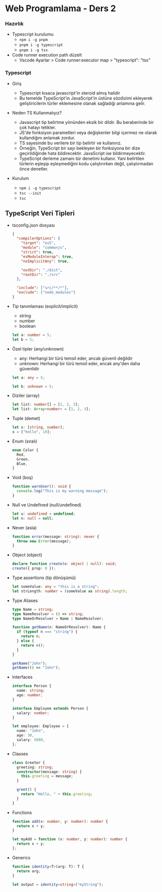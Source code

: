 # Web Programlama - Ders 2

### Hazırlık

- Typescript kurulumu
  - `npm i -g pnpm`
  - `pnpm i -g typescript`
  - `pnpm i -g tsx`
- Code runner execution path düzelt
  - Vscode Ayarlar > Code runner:executor map > "typescript": "tsx"

### Typescript

- Giriş

  - Typescript kısaca javascript'in steroid almış halidir
  - Bu temelde TypeScript'in JavaScript'in üstüne sözdizimi ekleyerek geliştiricilerin türler eklemesine olanak sağladığı anlamına gelir.

- Neden TS Kullanmalıyız?

  - Javascript tip belirtme yönünden eksik bir dildir. Bu beraberinde bir çok hatayı tetikler.
  - JS'de fonksiyon parametleri veya değişkenler bilgi içermez ne olarak kullandığını anlamak zordur.
  - TS sayesinde bu verilere bir tip belirtir ve kullanırız.
  - Örneğin, TypeScript bir sayı bekleyen bir fonksiyona bir dize geçirildiğinde hata bildirecektir. JavaScript ise bildirmeyecektir.
  - TypeScript derleme zamanı tür denetimi kullanır. Yani belirtilen türlerin eşleşip eşleşmediğini kodu çalıştırırken değil, çalıştırmadan önce denetler.

- Kurulum

  - `npm i -g typescript`
  - `tsc --init`
  - `tsc`

## TypeScript Veri Tipleri

- tsconfig.json dosyası

  ```json
  {
    "compilerOptions": {
      "target": "es5",
      "module": "commonjs",
      "strict": true,
      "esModuleInterop": true,
      "noImplicitAny": true,

      "outDir": "./dist",
      "rootDir": "./src"
    },

    "include": ["src/**/*"],
    "exclude": ["node_modules"]
  }
  ```

- Tip tanımlaması (explicit/implicit)

  - string
  - number
  - boolean

  ```typescript
  let a: number = 5;
  let b = 5;
  ```

- Özel tipler (any/unknown)

  - any: Herhangi bir türü temsil eder, ancak güvenli değildir
  - unknown: Herhangi bir türü temsil eder, ancak any'den daha güvenlidir

  ```typescript
  let a: any = 5;

  let b: unknown = 5;
  ```

- Diziler (array)

  ```typescript
  let list: number[] = [1, 2, 3];
  let list: Array<number> = [1, 2, 3];
  ```

- Tuple (demet)

  ```typescript
  let x: [string, number];
  x = ["hello", 10];
  ```

- Enum (sıralı)

  ```typescript
  enum Color {
    Red,
    Green,
    Blue,
  }
  ```

- Void (boş)

  ```typescript
  function warnUser(): void {
    console.log("This is my warning message");
  }
  ```

- Null ve Undefined (null/undefined)

  ```typescript
  let u: undefined = undefined;
  let n: null = null;
  ```

- Never (asla)

  ```typescript
  function error(message: string): never {
    throw new Error(message);
  }
  ```

- Object (object)

  ```typescript
  declare function create(o: object | null): void;
  create({ prop: 0 });
  ```

- Type assertions (tip dönüşümü)

  ```typescript
  let someValue: any = "this is a string";
  let strLength: number = (someValue as string).length;
  ```

- Type Aliases

  ```typescript
  type Name = string;
  type NameResolver = () => string;
  type NameOrResolver = Name | NameResolver;

  function getName(n: NameOrResolver): Name {
    if (typeof n === "string") {
      return n;
    } else {
      return n();
    }
  }

  getName("John");
  getName(() => "John");
  ```

- Interfaces

  ```typescript
  interface Person {
    name: string;
    age: number;
  }

  interface Employee extends Person {
    salary: number;
  }

  let employee: Employee = {
    name: "John",
    age: 30,
    salary: 5000,
  };
  ```

- Classes

  ```typescript
  class Greeter {
    greeting: string;
    constructor(message: string) {
      this.greeting = message;
    }

    greet() {
      return "Hello, " + this.greeting;
    }
  }
  ```

- Functions

  ```typescript
  function add(x: number, y: number): number {
    return x + y;
  }

  let myAdd = function (x: number, y: number): number {
    return x + y;
  };
  ```

- Generics

  ```typescript
  function identity<T>(arg: T): T {
    return arg;
  }

  let output = identity<string>("myString");
  ```
